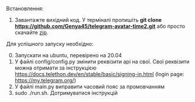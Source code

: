 Встановлення:
   1. Завантажте вихідний код. У терміналі пропишіть **git clone https://github.com/Genya45/telegram-avatar-time2.git** або просто скачайте [zip](https://github.com/Genya45/telegram-avatar-time2/archive/refs/heads/main.zip).

Для успішного запуску необхідно:

   0. Запускати на ubuntu, перевірено на 20.04
   1. У файлі config/config.py змінити реквізити api на свої. Свої реквізити можна отримати за інструкцією https://docs.telethon.dev/en/stable/basic/signing-in.html (login page: https://my.telegram.org/)
   2. У файлі main.py виправити часовий пояс за промовчанням
   3. sudo ./run.sh. Дотримуватися інструкцій
